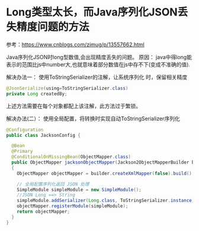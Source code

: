 # Long类型太长，而Java序列化JSON丢失精度问题的方法

参考：https://www.cnblogs.com/zimug/p/13557662.html

Java序列化JSON时long型数值,会出现精度丢失的问题。 原因： java中得long能表示的范围比js中number大,也就意味着部分数值在js中存不下(变成不准确的值). 

解决办法一： 使用ToStringSerializer的注解，让系统序列化 时，保留相关精度

```Java
@JsonSerialize(using=ToStringSerializer.class)
private Long createdBy;
```

上述方法需要在每个对象都配上该注解，此方法过于繁锁。

解决办法(二）： 使用全局配置，将转换时实现自动ToStringSerializer序列化

```java
@Configuration
public class JacksonConfig {

  @Bean
  @Primary
  @ConditionalOnMissingBean(ObjectMapper.class)
  public ObjectMapper jacksonObjectMapper(Jackson2ObjectMapperBuilder builder)
  {
    ObjectMapper objectMapper = builder.createXmlMapper(false).build();

    // 全局配置序列化返回 JSON 处理
    SimpleModule simpleModule = new SimpleModule();
    //JSON Long ==> String
    simpleModule.addSerializer(Long.class, ToStringSerializer.instance);
    objectMapper.registerModule(simpleModule);
    return objectMapper;
  }
}
```